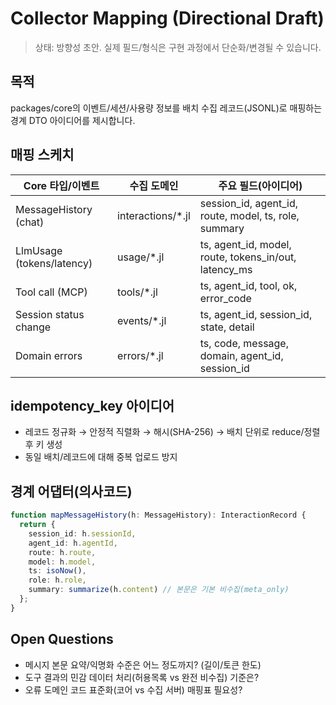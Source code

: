 # Collector Mapping (Directional Draft)

> 상태: 방향성 초안. 실제 필드/형식은 구현 과정에서 단순화/변경될 수 있습니다.

## 목적

packages/core의 이벤트/세션/사용량 정보를 배치 수집 레코드(JSONL)로 매핑하는 경계 DTO 아이디어를 제시합니다.

## 매핑 스케치

| Core 타입/이벤트               | 수집 도메인        | 주요 필드(아이디어)                                      |
|------------------------------|-------------------|---------------------------------------------------------|
| MessageHistory (chat)        | interactions/*.jl | session_id, agent_id, route, model, ts, role, summary  |
| LlmUsage (tokens/latency)    | usage/*.jl        | ts, agent_id, model, route, tokens_in/out, latency_ms  |
| Tool call (MCP)              | tools/*.jl        | ts, agent_id, tool, ok, error_code                      |
| Session status change        | events/*.jl       | ts, agent_id, session_id, state, detail                 |
| Domain errors                | errors/*.jl       | ts, code, message, domain, agent_id, session_id         |

## idempotency_key 아이디어

- 레코드 정규화 → 안정적 직렬화 → 해시(SHA-256) → 배치 단위로 reduce/정렬 후 키 생성
- 동일 배치/레코드에 대해 중복 업로드 방지

## 경계 어댑터(의사코드)

```ts
function mapMessageHistory(h: MessageHistory): InteractionRecord {
  return {
    session_id: h.sessionId,
    agent_id: h.agentId,
    route: h.route,
    model: h.model,
    ts: isoNow(),
    role: h.role,
    summary: summarize(h.content) // 본문은 기본 비수집(meta_only)
  };
}
```

## Open Questions

- 메시지 본문 요약/익명화 수준은 어느 정도까지? (길이/토큰 한도)
- 도구 결과의 민감 데이터 처리(허용목록 vs 완전 비수집) 기준은?
- 오류 도메인 코드 표준화(코어 vs 수집 서버) 매핑표 필요성?
